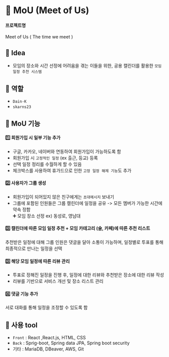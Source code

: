 # :information_desk_person: MoU (Meet of Us)
#### 프로젝트명
Meet of Us ( The time we meet )

## :pencil: Idea
- 모임의 장소와 시간 선정에 어려움을 겪는 이들을 위한, 공용 캘린더를 활용한 `모임 일정 추천 시스템`

## :pencil: 역할
- `Dain-K`
- `skarns23`

## :pencil: MoU 기능
#### :one: 회원가입 시 일부 기능 추가
- 구글, 카카오, 네이버와 연동하여 회원가입이 가능하도록 함
- 회원가입 시 `고정적인 일정` (ex 출근, 등교) 등록
- 선택 일정 정리를 수월하게 할 수 있음
- 체크박스를 사용하여 휴가드으로 인한 `고정 일정 해제 기능`도 추가 
#### :two: 사용자가 그룹 생성 
- 회원가입이 되어있지 않은 친구에게는 `초대메시지` 보내기
- 그룹에 포함된 인원들은 그룹 캘린더에 일정을 공유 -> 모든 멤버가 가능한 시간에 약속 정함 <br>
:heavy_plus_sign: 모임 장소 선정 ex) 동성로, 영남대 

#### :three: 캘린더에 따른 모임 일정 추천 + 모임 카테고리 (술, 카페)에 따른 추천 리스트
 추천받은 일정에 대해 그룹 인원은 댓글을 달아 소통이 가능하며, 일정별로 투표를 통해 최종적으로 만나는 일정을 선택 
#### :three: 해당 모임 일정에 따른 리뷰 관리
 - 투표로 정해진 일정을 진행 후, 일정에 대한 리뷰와 추천받은 장소에 대한 리뷰 작성
 - 리뷰를 기반으로 서비스 개선 및 장소 리스트 관리
#### :four: 댓글 기능 추가
 서로 대화를 통해 일정을 조정할 수 있도록 함 

## :wrench: 사용 tool
- `Front` : React ,React.js, HTML, CSS
- `Back` : Sprig-boot, Spring data JPA, Spring boot security
- 기타 : MariaDB, DBeaver, AWS, Git
